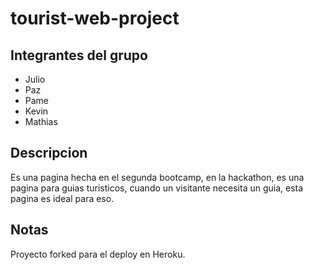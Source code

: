# tourist-web-project
## Integrantes del grupo 
* Julio 
* Paz
* Pame
* Kevin
* Mathias 

## Descripcion
 Es una pagina hecha en el segunda bootcamp, en la hackathon, es una pagina para guias turisticos, 
 cuando un visitante necesita un guia, esta pagina es ideal para eso.
 
## Notas
 Proyecto forked para el deploy en Heroku. 